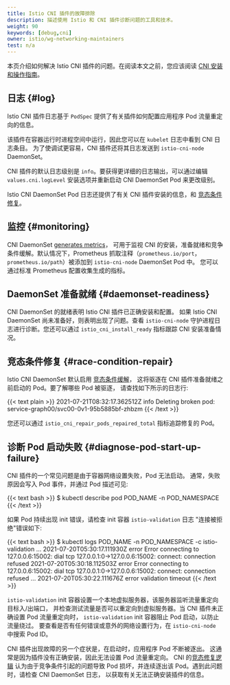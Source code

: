 ```yaml
---
title: Istio CNI 插件的故障排除
description: 描述使用 Istio 和 CNI 插件诊断问题的工具和技术。
weight: 90
keywords: [debug,cni]
owner: istio/wg-networking-maintainers
test: n/a
---
```


本页介绍如何解决 Istio CNI 插件的问题。在阅读本文之前，您应该阅读
[CNI 安装和操作指南](/zh/docs/setup/additional-setup/cni/)。

## 日志 {#log}

Istio CNI 插件日志基于 `PodSpec` 提供了有关插件如何配置应用程序 Pod
流量重定向的信息。

该插件在容器运行时进程空间中运行，因此您可以在 `kubelet` 日志中看到 CNI 日志条目。
为了使调试更容易，CNI 插件还将其日志发送到 `istio-cni-node` DaemonSet。

CNI 插件的默认日志级别是 `info`。要获得更详细的日志输出，可以通过编辑
`values.cni.logLevel` 安装选项并重新启动 CNI DaemonSet Pod 来更改级别。

Istio CNI DaemonSet Pod 日志还提供了有关 CNI 插件安装的信息，和
[竞态条件修复](/zh/docs/setup/additional-setup/cni/#race-condition-mitigation)。

## 监控 {#monitoring}

CNI DaemonSet [generates metrics](/zh/docs/reference/commands/install-cni/#metrics)，
可用于监视 CNI 的安装，准备就绪和竞争条件缓解。默认情况下，Prometheus 抓取注释（`prometheus.io/port`，
`prometheus.io/path`）被添加到 `istio-cni-node` DaemonSet Pod 中。
您可以通过标准 Prometheus 配置收集生成的指标。

## DaemonSet 准备就绪 {#daemonset-readiness}

CNI DaemonSet 的就绪表明 Istio CNI 插件已正确安装和配置。
如果 Istio CNI DaemonSet 尚未准备好，则表明出现了问题。查看
`istio-cni-node` 守护进程日志进行诊断。您还可以通过 `istio_cni_install_ready`
指标跟踪 CNI 安装准备情况。

## 竞态条件修复 {#race-condition-repair}

Istio CNI DaemonSet 默认启用 [竞态条件缓解](/zh/docs/setup/additional-setup/cni/#race-condition-mitigation)，
这将驱逐在 CNI 插件准备就绪之前启动的 Pod。要了解哪些 Pod 被驱逐，
请查找如下所示的日志行:

{{< text plain >}}
2021-07-21T08:32:17.362512Z     info   Deleting broken pod: service-graph00/svc00-0v1-95b5885bf-zhbzm
{{< /text >}}

您还可以通过 `istio_cni_repair_pods_repaired_total` 指标追踪修复的 Pod。

## 诊断 Pod 启动失败 {#diagnose-pod-start-up-failure}

CNI 插件的一个常见问题是由于容器网络设置失败，Pod 无法启动。
通常，失败原因会写入 Pod 事件，并通过 Pod 描述可见:

{{< text bash >}}
$ kubectl describe pod POD_NAME -n POD_NAMESPACE
{{< /text >}}

如果 Pod 持续出现 init 错误，请检查 init 容器 `istio-validation` 日志
"连接被拒绝"错误如下:

{{< text bash >}}
$ kubectl logs POD_NAME -n POD_NAMESPACE -c istio-validation
...
2021-07-20T05:30:17.111930Z     error   Error connecting to 127.0.0.6:15002: dial tcp 127.0.0.1:0->127.0.0.6:15002: connect: connection refused
2021-07-20T05:30:18.112503Z     error   Error connecting to 127.0.0.6:15002: dial tcp 127.0.0.1:0->127.0.0.6:15002: connect: connection refused
...
2021-07-20T05:30:22.111676Z     error   validation timeout
{{< /text >}}

`istio-validation` init 容器设置一个本地虚拟服务器，该服务器监听流量重定向目标入/出端口，
并检查测试流量是否可以重定向到虚拟服务器。当 CNI 插件未正确设置 Pod 流量重定向时，
`istio-validation` init 容器阻止 Pod 启动，以防止流量绕过。
要查看是否有任何错误或意外的网络设置行为，在 `istio-cni-node` 中搜索 Pod ID。

CNI 插件出现故障的另一个症状是，在启动时，应用程序 Pod 不断被逐出。
这通常是因为插件没有正确安装，因此无法设置 Pod 流量重定向。
CNI 的[竞态修复逻辑](/zh/docs/setup/additional-setup/cni/#race-condition-mitigation)
认为由于竞争条件引起的问题导致 Pod 损坏，并连续逐出该 Pod。遇到此问题时，请检查 CNI DaemonSet 日志，
以获取有关无法正确安装插件的信息。
